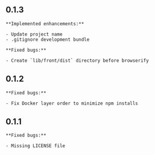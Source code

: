## 0.1.3

    **Implemented enhancements:**

    - Update project name
    - .gitignore development bundle

    **Fixed bugs:**
    
    - Create `lib/front/dist` directory before browserify

## 0.1.2

    **Fixed bugs:**

    - Fix Docker layer order to minimize npm installs

## 0.1.1

    **Fixed bugs:**

    - Missing LICENSE file

